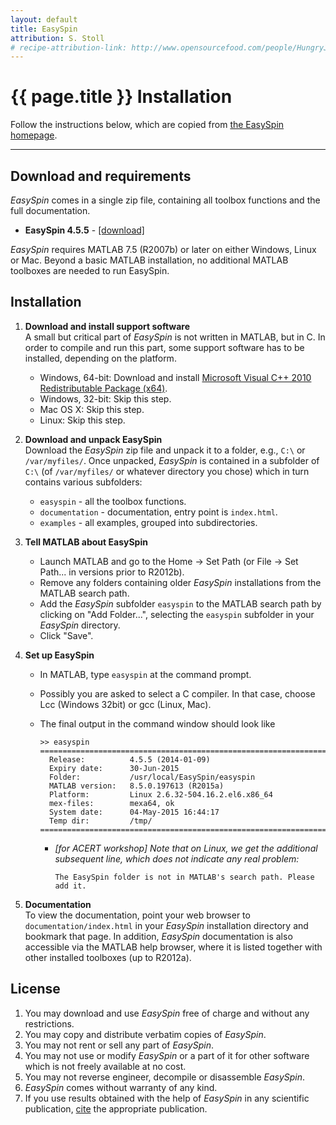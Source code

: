 ```yaml
---
layout: default
title: EasySpin
attribution: S. Stoll
# recipe-attribution-link: http://www.opensourcefood.com/people/HungryJenny/recipes/soft-christmas-gingerbread-cookies
---
```

# {{ page.title }} Installation

Follow the instructions below, which are copied from [the EasySpin homepage](http://easyspin.org/installation.html).

-----------------------------------------------------------

## Download and requirements

*EasySpin* comes in a single zip file, containing all toolbox functions
and the full documentation.

-   **EasySpin 4.5.5** -
    [[download]](http://easyspin.org/easyspin-4.5.5.zip)

*EasySpin* requires MATLAB 7.5 (R2007b) or later on either Windows,
Linux or Mac. Beyond a basic MATLAB installation, no additional MATLAB
toolboxes are needed to run EasySpin.

## Installation

1.  **Download and install support software**  
     A small but critical part of *EasySpin* is not written in MATLAB,
    but in C. In order to compile and run this part, some support
    software has to be installed, depending on the platform.
    -   Windows, 64-bit: Download and install [Microsoft Visual C++ 2010
        Redistributable Package
        (x64)](http://www.microsoft.com/downloads/en/details.aspx?familyid=BD512D9E-43C8-4655-81BF-9350143D5867).
    -   Windows, 32-bit: Skip this step.
    -   Mac OS X: Skip this step.
    -   Linux: Skip this step.

2.  **Download and unpack EasySpin**  
     Download the *EasySpin* zip file and unpack it to a folder, e.g.,
    `C:\` or `/var/myfiles/`. Once unpacked, *EasySpin* is contained in
    a subfolder of `C:\` (of `/var/myfiles/` or whatever directory you
    chose) which in turn contains various subfolders:
    -   `easyspin` - all the toolbox functions.
    -   `documentation` - documentation, entry point is `index.html`.
    -   `examples` - all examples, grouped into subdirectories.

3.  **Tell MATLAB about EasySpin**  
    -   Launch MATLAB and go to the Home → Set Path (or File → Set
        Path... in versions prior to R2012b).
    -   Remove any folders containing older *EasySpin* installations
        from the MATLAB search path.
    -   Add the *EasySpin* subfolder `easyspin` to the MATLAB search
        path by clicking on "Add Folder...", selecting the `easyspin`
        subfolder in your *EasySpin* directory.
    -   Click "Save".

4.  **Set up EasySpin**  
    -   In MATLAB, type `easyspin` at the command prompt.
    -   Possibly you are asked to select a C compiler. In that case,
        choose Lcc (Windows 32bit) or gcc (Linux, Mac).
    -   The final output in the command window should look like

            >> easyspin
            ==================================================================
              Release:          4.5.5 (2014-01-09)
              Expiry date:      30-Jun-2015
              Folder:           /usr/local/EasySpin/easyspin
              MATLAB version:   8.5.0.197613 (R2015a)
              Platform:         Linux 2.6.32-504.16.2.el6.x86_64
              mex-files:        mexa64, ok
              System date:      04-May-2015 16:44:17
              Temp dir:         /tmp/
            ==================================================================

        - *[for ACERT workshop] Note that on Linux, we get the additional subsequent line, which does not indicate any real problem:*

            ~~~~
            The EasySpin folder is not in MATLAB's search path. Please add it.
            ~~~~


5.  **Documentation**  
     To view the documentation, point your web browser to
    `documentation/index.html` in your *EasySpin* installation directory
    and bookmark that page. In addition, *EasySpin* documentation is
    also accessible via the MATLAB help browser, where it is listed
    together with other installed toolboxes (up to R2012a).

## License

1.  You may download and use *EasySpin* free of charge and without any
    restrictions.
2.  You may copy and distribute verbatim copies of *EasySpin*.
3.  You may not rent or sell any part of *EasySpin*.
4.  You may not use or modify *EasySpin* or a part of it for other
    software which is not freely available at no cost.
5.  You may not reverse engineer, decompile or disassemble *EasySpin*.
6.  *EasySpin* comes without warranty of any kind.
7.  If you use results obtained with the help of *EasySpin* in any
    scientific publication, [cite](http://easyspin.org/references.html)
    the appropriate publication.

